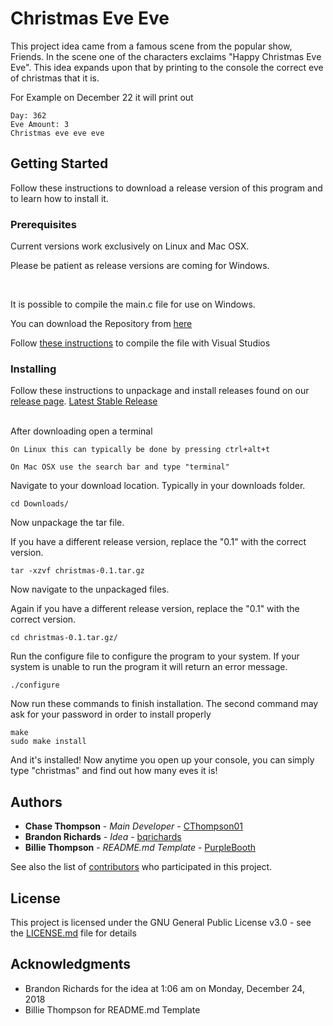 # Christmas Eve Eve

This project idea came from a famous scene from the popular show, Friends. In the scene one of the characters exclaims "Happy Christmas Eve Eve". This idea expands upon that by printing to the console the correct eve of christmas that it is.

For Example on December 22 it will print out
```
Day: 362
Eve Amount: 3
Christmas eve eve eve
```

## Getting Started

Follow these instructions to download a release version of this program and to learn how to install it.

### Prerequisites

Current versions work exclusively on Linux and Mac OSX.

Please be patient as release versions are coming for Windows.

<br>

It is possible to compile the main.c file for use on Windows.

You can download the Repository from [here](https://github.com/CThompson01/christmas-eve-eve/archive/master.zip)

Follow [these instructions](https://docs.microsoft.com/en-us/cpp/build/walkthrough-compile-a-c-program-on-the-command-line?view=vs-2017) to compile the file with Visual Studios


### Installing

Follow these instructions to unpackage and install releases found on our [release page](https://github.com/CThompson01/christmas-eve-eve/releases).
[Latest Stable Release](https://github.com/CThompson01/christmas-eve-eve/releases/tag/v0.1-alpha)

<br>
After downloading open a terminal

```
On Linux this can typically be done by pressing ctrl+alt+t

On Mac OSX use the search bar and type "terminal"
```

Navigate to your download location. Typically in your downloads folder.

```
cd Downloads/
```

Now unpackage the tar file. 

If you have a different release version, replace the "0.1" with the correct version.

```
tar -xzvf christmas-0.1.tar.gz
```

Now navigate to the unpackaged files.

Again if you have a different release version, replace the "0.1" with the correct version.

```
cd christmas-0.1.tar.gz/
```

Run the configure file to configure the program to your system.
If your system is unable to run the program it will return an error message.

```
./configure
```

Now run these commands to finish installation. The second command may ask for your password in order to install properly

```
make
sudo make install
```

And it's installed! Now anytime you open up your console, you can simply type "christmas" and find out how many eves it is!

## Authors

* **Chase Thompson** - *Main Developer* - [CThompson01](https://github.com/CThompson01)
* **Brandon Richards** - *Idea* - [bqrichards](https://github.com/bqrichards)
* **Billie Thompson** - *README.md Template* - [PurpleBooth](https://github.com/PurpleBooth)

See also the list of [contributors](https://github.com/your/project/contributors) who participated in this project.

## License

This project is licensed under the GNU General Public License v3.0 - see the [LICENSE.md](LICENSE.md) file for details

## Acknowledgments

* Brandon Richards for the idea at 1:06 am on Monday, December 24, 2018
* Billie Thompson for README.md Template
